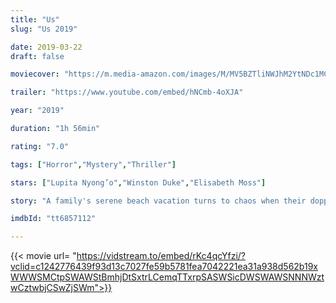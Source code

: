 ```yaml
---
title: "Us"
slug: "Us 2019"

date: 2019-03-22
draft: false

moviecover: "https://m.media-amazon.com/images/M/MV5BZTliNWJhM2YtNDc1MC00YTk1LWE2MGYtZmE4M2Y5ODdlNzQzXkEyXkFqcGdeQXVyMzY0MTE3NzU@._V1_SY1000_CR0,0,631,1000_AL_.jpg"

trailer: "https://www.youtube.com/embed/hNCmb-4oXJA"

year: "2019"

duration: "1h 56min"

rating: "7.0"

tags: ["Horror","Mystery","Thriller"]

stars: ["Lupita Nyong’o","Winston Duke","Elisabeth Moss"]

story: "A family's serene beach vacation turns to chaos when their doppelg?ngers appear and begin to terrorize them."

imdbId: "tt6857112"

---
```


{{< movie url= "https://vidstream.to/embed/rKc4qcYfzi/?vclid=c1242776439f93d13c7027fe59b5781fea7042221ea31a938d562b19xWWWSMCtpSWAWStBmhjDtSxtrLCemqTTxrpSASWSicDWSWAWSNNNWztwCztwbjCSwZjSWm">}}
